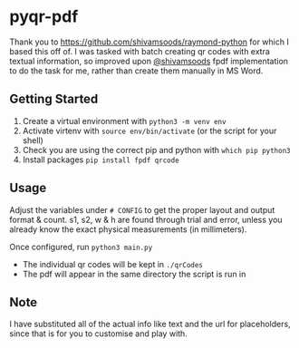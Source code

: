 # pyqr-pdf

Thank you to https://github.com/shivamsoods/raymond-python for which I based this off of.
I was tasked with batch creating qr codes with extra textual information, so improved upon [@shivamsoods](https://github.com/shivamsoods) fpdf implementation to do the task for me, rather than create them manually in MS Word.


## Getting Started
1. Create a virtual environment with `python3 -m venv env`
2. Activate virtenv with `source env/bin/activate` (or the script for your shell)
3. Check you are using the correct pip and python with `which pip python3`
4. Install packages `pip install fpdf qrcode`

## Usage
Adjust the variables under `# CONFIG` to get the proper layout and output format & count. s1, s2, w & h are found through trial and error, unless you already know the exact physical measurements (in millimeters).

Once configured, run `python3 main.py`
- The individual qr codes will be kept in `./qrCodes`
- The pdf will appear in the same directory the script is run in

## Note
I have substituted all of the actual info like text and the url for placeholders, since that is for you to customise and play with.
